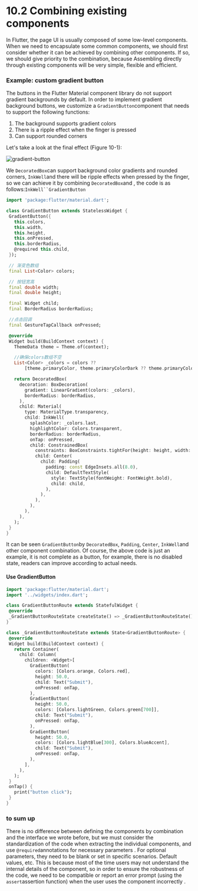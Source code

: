 # 10.2 Combining existing components

In Flutter, the page UI is usually composed of some low-level components. When we need to encapsulate some common components, we should first consider whether it can be achieved by combining other components. If so, we should give priority to the combination, because Assembling directly through existing components will be very simple, flexible and efficient.

### Example: custom gradient button

The buttons in the Flutter Material component library do not support gradient backgrounds by default. In order to implement gradient background buttons, we customize a `GradientButton`component that needs to support the following functions:

1.  The background supports gradient colors
2.  There is a ripple effect when the finger is pressed
3.  Can support rounded corners

Let's take a look at the final effect (Figure 10-1):

![gradient-button](https://pcdn.flutterchina.club/imgs/10-1.png)

We `DecoratedBox`can support background color gradients and rounded corners, `InkWell`and there will be ripple effects when pressed by the finger, so we can achieve it by combining `DecoratedBox`and , the code is as follows:`InkWell``GradientButton`

``` dart 
import 'package:flutter/material.dart';

class GradientButton extends StatelessWidget {
 GradientButton({
   this.colors,
   this.width,
   this.height,
   this.onPressed,
   this.borderRadius,
   @required this.child,
 });

 // 渐变色数组
 final List<Color> colors;

 // 按钮宽高
 final double width;
 final double height;

 final Widget child;
 final BorderRadius borderRadius;

 //点击回调
 final GestureTapCallback onPressed;

 @override
 Widget build(BuildContext context) {
   ThemeData theme = Theme.of(context);

   //确保colors数组不空
   List<Color> _colors = colors ??
       [theme.primaryColor, theme.primaryColorDark ?? theme.primaryColor];

   return DecoratedBox(
     decoration: BoxDecoration(
       gradient: LinearGradient(colors: _colors),
       borderRadius: borderRadius,
     ),
     child: Material(
       type: MaterialType.transparency,
       child: InkWell(
         splashColor: _colors.last,
         highlightColor: Colors.transparent,
         borderRadius: borderRadius,
         onTap: onPressed,
         child: ConstrainedBox(
           constraints: BoxConstraints.tightFor(height: height, width: width),
           child: Center(
             child: Padding(
               padding: const EdgeInsets.all(8.0),
               child: DefaultTextStyle(
                 style: TextStyle(fontWeight: FontWeight.bold),
                 child: child,
               ),
             ),
           ),
         ),
       ),
     ),
   );
 }
}

```

It can be seen `GradientButton`by `DecoratedBox`, `Padding`, `Center`, `InkWell`and other component combination. Of course, the above code is just an example, it is not complete as a button, for example, there is no disabled state, readers can improve according to actual needs.

#### Use GradientButton

``` dart 
import 'package:flutter/material.dart';
import '../widgets/index.dart';

class GradientButtonRoute extends StatefulWidget {
 @override
 _GradientButtonRouteState createState() => _GradientButtonRouteState();
}

class _GradientButtonRouteState extends State<GradientButtonRoute> {
 @override
 Widget build(BuildContext context) {
   return Container(
     child: Column(
       children: <Widget>[
         GradientButton(
           colors: [Colors.orange, Colors.red],
           height: 50.0,
           child: Text("Submit"),
           onPressed: onTap,
         ),
         GradientButton(
           height: 50.0,
           colors: [Colors.lightGreen, Colors.green[700]],
           child: Text("Submit"),
           onPressed: onTap,
         ),
         GradientButton(
           height: 50.0,
           colors: [Colors.lightBlue[300], Colors.blueAccent],
           child: Text("Submit"),
           onPressed: onTap,
         ),
       ],
     ),
   );
 }
 onTap() {
   print("button click");
 }
}

```

### to sum up

There is no difference between defining the components by combination and the interface we wrote before, but we must consider the standardization of the code when extracting the individual components, and use `@required`annotations for necessary parameters . For optional parameters, they need to be blank or set in specific scenarios. Default values, etc. This is because most of the time users may not understand the internal details of the component, so in order to ensure the robustness of the code, we need to be compatible or report an error prompt (using the `assert`assertion function) when the user uses the component incorrectly .